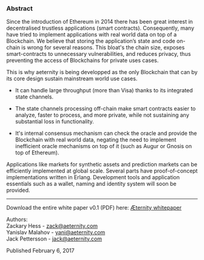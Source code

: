 ### Abstract
 Since the introduction of Ethereum in 2014 there has  been  great  interest  in  decentralised  trustless  applications
(smart contracts). Consequently, many have tried to implement applications  with  real  world  data  on  top  of  a  Blockchain.  We believe that storing the application’s state and code on-chain is wrong  for  several  reasons. This bloat's the chain size, exposes smart-contracts to unnecessary vulnerabilities, and reduces privacy, thus preventing the access of Blockchains for private uses cases.

This is why aeternity is being developped as the only Blockchain that can by its core design sustain mainstream world use cases. 


* It can handle large throughput (more than Visa) thanks to its integrated state channels.

* The state channels processing off-chain make smart contracts easier to analyze, faster to process, and more private, while not sustaining any substantial loss in functionality.

* It's internal consensus mechanism can check the oracle and provide the Blockchain with real world data, negating the need to implement inefficient oracle mechanisms on top of it (such as Augur or Gnosis on top of Ethereum). 

Applications like markets for synthetic assets and prediction markets can be efficiently implemented at global scale. Several parts have proof-of-concept implementations written in Erlang. Development tools and application essentials such as a wallet, naming and  identity  system  will  soon be  provided.  

***


Download the entire white paper v0.1 (PDF) here:
[Æternity whitepaper](https://blockchain.aeternity.com/%C3%A6ternity-blockchain-whitepaper.pdf)

Authors:  
Zackary Hess - zack@aeternity.com  
Yanislav Malahov - yani@aeternity.com  
Jack Pettersson - jack@aeternity.com

Published February 6, 2017